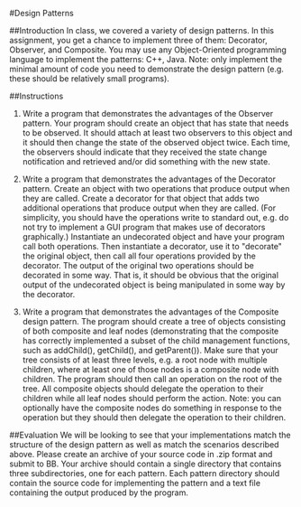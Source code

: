 #Design Patterns 

##Introduction
In class, we covered a variety of design patterns. In this assignment, you get a chance to implement three of them: Decorator, Observer, and Composite. You may use any Object-Oriented programming language to implement the patterns: C++, Java. Note: only implement the minimal amount of code you need to demonstrate the design pattern (e.g. these should be relatively small programs).

##Instructions 
1) Write a program that demonstrates the advantages of the Observer pattern. Your program should create an object that has state that needs to be observed. It should attach at least two observers to this object and it should then change the state of the observed object twice. Each time, the observers should indicate that they received the state change notification and retrieved and/or did something with the new state. 

2) Write a program that demonstrates the advantages of the Decorator pattern. Create an object with two operations that produce output when they are called. Create a decorator for that object that adds two additional operations that produce output when they are called. (For simplicity, you should have the operations write to standard out, e.g. do not try to implement a GUI program that makes use of decorators graphically.) Instantiate an undecorated object and have your program call both operations. Then instantiate a decorator, use it to "decorate" the original object, then call all four operations provided by the decorator. The output of the original two operations should be decorated in some way. That is, it should be obvious that the original output of the undecorated object is being manipulated in some way by the decorator. 

3) Write a program that demonstrates the advantages of the Composite design pattern. The program should create a tree of objects consisting of both composite and leaf nodes (demonstrating that the composite has correctly implemented a subset of the child management functions, such as addChild(), getChild(), and getParent()). Make sure that your tree consists of at least three levels, e.g. a root node with multiple children, where at least one of those nodes is a composite node with children. The program should then call an operation on the root of the tree. All composite objects should delegate the operation to their children while all leaf nodes should perform the action. Note: you can optionally have the composite nodes do something in response to the operation but they should then delegate the operation to their children. 

##Evaluation 
We will be looking to see that your implementations match the structure of the design pattern as well as match the scenarios described above. Please create an archive of your source code in .zip format and submit to BB. Your archive should contain a single directory that contains three subdirectories, one for each pattern. Each pattern directory should contain the source code for implementing the pattern and a text file containing the output produced by the program.
